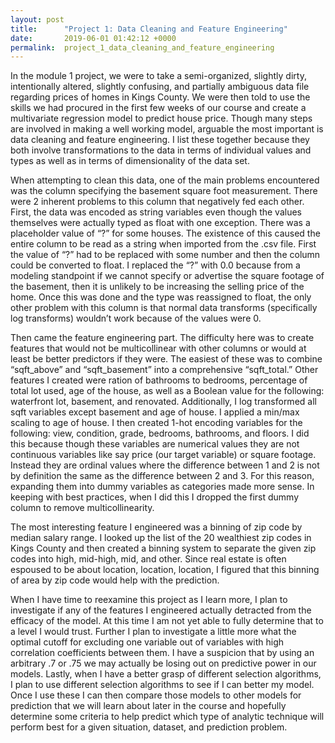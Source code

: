 ```yaml
---
layout: post
title:      "Project 1: Data Cleaning and Feature Engineering"
date:       2019-06-01 01:42:12 +0000
permalink:  project_1_data_cleaning_and_feature_engineering
---
```



In the module 1 project, we were to take a semi-organized, slightly dirty, intentionally altered, slightly confusing, and partially ambiguous data file regarding prices of homes in Kings County. We were then told to use the skills we had procured in the first few weeks of our course and create a multivariate regression model to predict house price.  Though many steps are involved in making a well working model, arguable the most important is data cleaning and feature engineering. I list these together because they both involve transformations to the data in terms of individual values and types as well as in terms of dimensionality of the data set. 

When attempting to clean this data, one of the main problems encountered was the column specifying the basement square foot measurement. There were 2 inherent problems to this column that negatively fed each other. First, the data was encoded as string variables even though the values themselves were actually typed as float with one exception. There was a placeholder value of “?” for some houses. The existence of this caused the entire column to be read as a string when imported from the .csv file. First the value of “?” had to be replaced with some number and then the column could be converted to float. I replaced the “?” with 0.0 because from a modeling standpoint if we cannot specify or advertise the square footage of the basement, then it is unlikely to be increasing the selling price of the home. Once this was done and the type was reassigned to float, the only other problem with this column is that normal data transforms (specifically log transforms) wouldn’t work because of the values were 0. 

Then came the feature engineering part. The difficulty here was to create features that would not be multicollinear with other columns or would at least be better predictors if they were. The easiest of these was to combine “sqft_above” and “sqft_basement” into a comprehensive “sqft_total.” Other features I created were ration of bathrooms to bedrooms, percentage of total lot used, age of the house, as well as a Boolean value for the following: waterfront lot, basement, and renovated. Additionally, I log transformed all sqft variables except basement and age of house. I applied a min/max scaling to age of house. I then created 1-hot encoding variables for the following: view, condition, grade, bedrooms, bathrooms, and floors. I did this because though these variables are numerical values they are not continuous variables like say price (our target variable) or square footage. Instead they are ordinal values where the difference between 1 and 2 is not by definition the same as the difference between 2 and 3. For this reason, expanding them into dummy variables as categories made more sense. In keeping with best practices, when I did this I dropped the first dummy column to remove multicollinearity. 

The most interesting feature I engineered was a binning of zip code by median salary range. I looked up the list of the 20 wealthiest zip codes in Kings County and then created a binning system to separate the given zip codes into high, mid-high, mid, and other. Since real estate is often espoused to be about location, location, location, I figured that this binning of area by zip code would help with the prediction. 

When I have time to reexamine this project as I learn more, I plan to investigate if any of the features I engineered actually detracted from the efficacy of the model. At this time I am not yet able to fully determine that to a level I would trust. Further I plan to investigate a little more what the optimal cutoff for excluding one variable out of variables with high correlation coefficients between them. I have a suspicion that by using an arbitrary .7 or .75 we may actually be losing out on predictive power in our models. Lastly, when I have a better grasp of different selection algorithms, I plan to use different selection algorithms to see if I can better my model. Once I use these I can then compare those models to other models for prediction that we will learn about later in the course and hopefully determine some criteria to help predict which type of analytic technique will perform best for a given situation, dataset, and prediction problem. 

